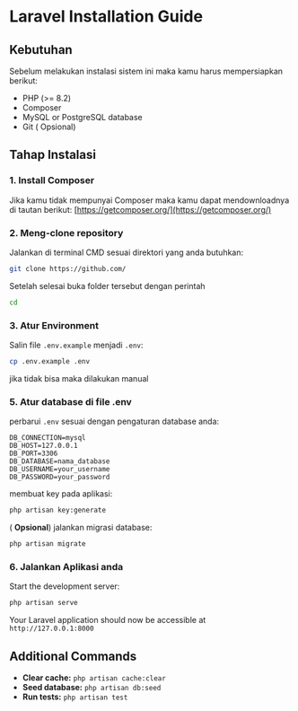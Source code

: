 # Laravel Installation Guide

## Kebutuhan
Sebelum melakukan instalasi sistem ini maka kamu harus mempersiapkan berikut:

- PHP (>= 8.2)
- Composer
- MySQL or PostgreSQL database
- Git ( Opsional)

## Tahap Instalasi

### 1. Install Composer
Jika kamu tidak mempunyai Composer maka kamu dapat mendownloadnya di tautan berikut:
[https://getcomposer.org/](https://getcomposer.org/)

### 2. Meng-clone repository 
Jalankan di terminal CMD sesuai direktori yang anda butuhkan:
```bash
git clone https://github.com/
```
Setelah selesai buka folder tersebut dengan perintah
```bash
cd 
```

### 3. Atur Environment
Salin file `.env.example` menjadi `.env`:
```bash
cp .env.example .env
```
jika tidak bisa maka dilakukan manual 

### 5. Atur database di file .env
perbarui `.env` sesuai dengan pengaturan database anda:
```env
DB_CONNECTION=mysql
DB_HOST=127.0.0.1
DB_PORT=3306
DB_DATABASE=nama_database
DB_USERNAME=your_username
DB_PASSWORD=your_password
```


membuat key pada aplikasi:
```bash
php artisan key:generate
```
( **Opsional**)
jalankan migrasi database:
```bash
php artisan migrate
```

### 6. Jalankan Aplikasi anda
Start the development server:
```bash
php artisan serve
```
Your Laravel application should now be accessible at `http://127.0.0.1:8000`


## Additional Commands
- **Clear cache:** `php artisan cache:clear`
- **Seed database:** `php artisan db:seed`
- **Run tests:** `php artisan test`

